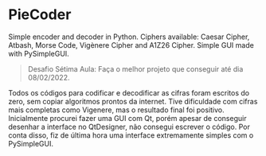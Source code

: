 # PieCoder

Simple encoder and decoder in Python. Ciphers available: Caesar Cipher, Atbash, Morse Code, Vigènere Cipher and A1Z26 Cipher. Simple GUI made with PySimpleGUI.


> Desafio Sétima Aula:
> Faça o melhor projeto que conseguir até dia 08/02/2022.

Todos os códigos para codificar e decodificar as cifras foram escritos do zero, sem copiar algoritmos prontos da internet.
Tive dificuldade com cifras mais completas como Vigenere, mas o resultado final foi positivo.
Inicialmente procurei fazer uma GUI com Qt, porém apesar de conseguir desenhar a interface no QtDesigner, não consegui escrever o código.
Por conta disso, fiz de última hora uma interface extremamente simples com o PySimpleGUI.
